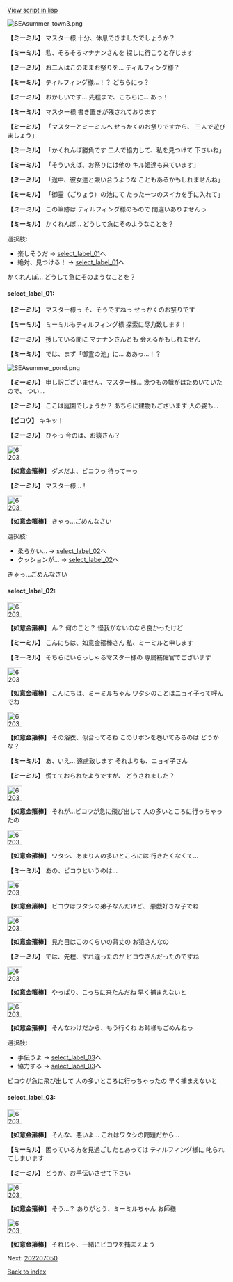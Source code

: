 [View script in lisp](../scripts/202207040.txt)

![SEAsummer_town3.png](../images/backgrounds/SEAsummer_town3.png)

**【ミーミル】**
マスター様
十分、休息できましたでしょうか？

**【ミーミル】**
私、そろそろマナナンさんを
探しに行こうと存じます

**【ミーミル】**
お二人はこのままお祭りを…
ティルフィング様？

**【ミーミル】**
ティルフィング様…！？
どちらにっ？

**【ミーミル】**
おかしいです…
先程まで、こちらに…
あっ！

**【ミーミル】**
マスター様
書き置きが残されております

**【ミーミル】**
「マスターとミーミルへ
せっかくのお祭りですから、
三人で遊びましょう」

**【ミーミル】**
「かくれんぼ勝負です
二人で協力して、私を見つけて
下さいね」

**【ミーミル】**
「そういえば、お祭りには他の
キル姫達も来ています」

**【ミーミル】**
「途中、彼女達と競い合うような
こともあるかもしれませんね」

**【ミーミル】**
「御霊（ごりょう）の池にて
たった一つのスイカを手に入れて」

**【ミーミル】**
この筆跡は
ティルフィング様のもので
間違いありませんっ

**【ミーミル】**
かくれんぼ…
どうして急にそのようなことを？

選択肢:
- 楽しそうだ → [select_label_01](#select_label_01)へ
- 絶対、見つける！ → [select_label_01](#select_label_01)へ

かくれんぼ…
どうして急にそのようなことを？

#### select_label_01:

**【ミーミル】**
マスター様っ
そ、そうですねっ
せっかくのお祭りです

**【ミーミル】**
ミーミルもティルフィング様
探索に尽力致します！

**【ミーミル】**
捜している間に
マナナンさんとも
会えるかもしれません

**【ミーミル】**
では、まず「御霊の池」に…
ああっ…！？

![SEAsummer_pond.png](../images/backgrounds/SEAsummer_pond.png)

**【ミーミル】**
申し訳ございません、マスター様…
幾つもの幟がはためいていたので、
つい…

**【ミーミル】**
ここは庭園でしょうか？
あちらに建物もございます
人の姿も…

**【ビコウ】**
キキッ！

**【ミーミル】**
ひゃっ
今のは、お猿さん？

<img src="../images/units/6203111.png" alt="6203111.png" height="34"/>

**【如意金箍棒】**
ダメだよ、ビコウっ
待ってーっ

**【ミーミル】**
マスター様…！

<img src="../images/units/6203111.png" alt="6203111.png" height="34"/>

**【如意金箍棒】**
きゃっ…ごめんなさい

選択肢:
- 柔らかい… → [select_label_02](#select_label_02)へ
- クッションが… → [select_label_02](#select_label_02)へ

きゃっ…ごめんなさい

#### select_label_02:

<img src="../images/units/6203111.png" alt="6203111.png" height="34"/>

**【如意金箍棒】**
ん？
何のこと？
怪我がないのなら良かったけど

**【ミーミル】**
こんにちは、如意金箍棒さん
私、ミーミルと申します

**【ミーミル】**
そちらにいらっしゃるマスター様の
専属補佐官でございます

<img src="../images/units/6203111.png" alt="6203111.png" height="34"/>

**【如意金箍棒】**
こんにちは、ミーミルちゃん
ワタシのことはニョイ子って呼んでね

<img src="../images/units/6203111.png" alt="6203111.png" height="34"/>

**【如意金箍棒】**
その浴衣、似合ってるね
このリボンを巻いてみるのは
どうかな？

**【ミーミル】**
あ、いえ…
遠慮致します
それよりも、ニョイ子さん

**【ミーミル】**
慌てておられたようですが、
どうされました？

<img src="../images/units/6203111.png" alt="6203111.png" height="34"/>

**【如意金箍棒】**
それが…ビコウが急に飛び出して
人の多いところに行っちゃったの

<img src="../images/units/6203111.png" alt="6203111.png" height="34"/>

**【如意金箍棒】**
ワタシ、あまり人の多いところには
行きたくなくて…

**【ミーミル】**
あの、ビコウというのは…

<img src="../images/units/6203111.png" alt="6203111.png" height="34"/>

**【如意金箍棒】**
ビコウはワタシの弟子なんだけど、
悪戯好きな子でね

<img src="../images/units/6203111.png" alt="6203111.png" height="34"/>

**【如意金箍棒】**
見た目はこのくらいの背丈の
お猿さんなの

**【ミーミル】**
では、先程、すれ違ったのが
ビコウさんだったのですね

<img src="../images/units/6203111.png" alt="6203111.png" height="34"/>

**【如意金箍棒】**
やっぱり、こっちに来たんだね
早く捕まえないと

<img src="../images/units/6203111.png" alt="6203111.png" height="34"/>

**【如意金箍棒】**
そんなわけだから、もう行くね
お師様もごめんねっ

選択肢:
- 手伝うよ → [select_label_03](#select_label_03)へ
- 協力する → [select_label_03](#select_label_03)へ

ビコウが急に飛び出して
人の多いところに行っちゃったの
早く捕まえないと

#### select_label_03:

<img src="../images/units/6203111.png" alt="6203111.png" height="34"/>

**【如意金箍棒】**
そんな、悪いよ…
これはワタシの問題だから…

**【ミーミル】**
困っている方を見過ごしたとあっては
ティルフィング様に
叱られてしまいます

**【ミーミル】**
どうか、お手伝いさせて下さい

<img src="../images/units/6203111.png" alt="6203111.png" height="34"/>

**【如意金箍棒】**
そう…？
ありがとう、ミーミルちゃん
お師様

<img src="../images/units/6203111.png" alt="6203111.png" height="34"/>

**【如意金箍棒】**
それじゃ、一緒にビコウを捕まえよう


Next: [202207050](202207050.md)

[Back to index](index.md)

